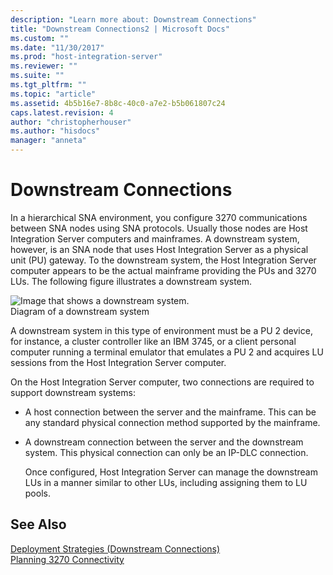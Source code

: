 ```yaml
---
description: "Learn more about: Downstream Connections"
title: "Downstream Connections2 | Microsoft Docs"
ms.custom: ""
ms.date: "11/30/2017"
ms.prod: "host-integration-server"
ms.reviewer: ""
ms.suite: ""
ms.tgt_pltfrm: ""
ms.topic: "article"
ms.assetid: 4b5b16e7-8b8c-40c0-a7e2-b5b061807c24
caps.latest.revision: 4
author: "christopherhouser"
ms.author: "hisdocs"
manager: "anneta"
---
```

# Downstream Connections
In a hierarchical SNA environment, you configure 3270 communications between SNA nodes using SNA protocols. Usually those nodes are Host Integration Server computers and mainframes. A downstream system, however, is an SNA node that uses Host Integration Server as a physical unit (PU) gateway. To the downstream system, the Host Integration Server computer appears to be the actual mainframe providing the PUs and 3270 LUs. The following figure illustrates a downstream system.  
  
 ![Image that shows a downstream system.](../core/media/pln04.gif "pln04")  
Diagram of a downstream system  
  
 A downstream system in this type of environment must be a PU 2 device, for instance, a cluster controller like an IBM 3745, or a client personal computer running a terminal emulator that emulates a PU 2 and acquires LU sessions from the Host Integration Server computer.  
  
 On the Host Integration Server computer, two connections are required to support downstream systems:  
  
- A host connection between the server and the mainframe. This can be any standard physical connection method supported by the mainframe.  
  
- A downstream connection between the server and the downstream system. This physical connection can only be an IP-DLC connection.  
  
  Once configured, Host Integration Server can manage the downstream LUs in a manner similar to other LUs, including assigning them to LU pools.  
  
## See Also  
 [Deployment Strategies (Downstream Connections)](../core/deployment-strategies-downstream-connections-2.md)   
 [Planning 3270 Connectivity](../core/planning-3270-connectivity2.md)
